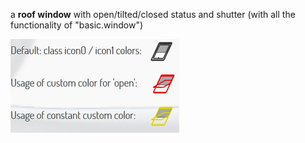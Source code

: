 a **roof window** with open/tilted/closed status and shutter 
(with all the functionality of "basic.window")

![roofwindow](./pics/roofwindow.png)
